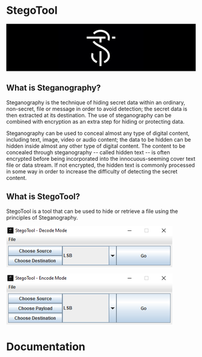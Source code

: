 # StegoTool
![StegoTool](assets/stegotool-banner-small.jpg)

## What is Steganography?
Steganography is the technique of hiding secret data within an ordinary, non-secret, file or message in order to avoid detection; the secret data is then extracted at its destination. The use of steganography can be combined with encryption as an extra step for hiding or protecting data.

Steganography can be used to conceal almost any type of digital content, including text, image, video or audio content; the data to be hidden can be hidden inside almost any other type of digital content. The content to be concealed through steganography -- called hidden text -- is often encrypted before being incorporated into the innocuous-seeming cover text file or data stream. If not encrypted, the hidden text is commonly processed in some way in order to increase the difficulty of detecting the secret content. 

## What is StegoTool?
StegoTool is a tool that can be used to hide or retrieve a file using the principles of Steganography.

![StegoTool Decode Mode](assets/stegotool-decodemode.PNG)

![StegoTool Encode Mode](assets/stegotool-encodemode.PNG) 

# Documentation

